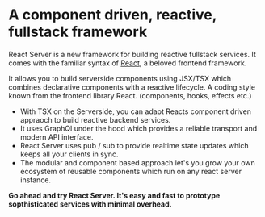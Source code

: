 # A component driven, reactive, fullstack framework

React Server is a new framework for building reactive fullstack services. It comes with the familiar syntax of [React](https://react.dev/), a beloved frontend framework.

It allows you to build serverside components using JSX/TSX which combines declarative components with a reactive lifecycle. A coding style known from the frontend library React. (components, hooks, effects etc.)

- With TSX on the Serverside, you can adapt Reacts component driven appraoch to build reactive backend services.
- It uses GraphQl under the hood which provides a reliable transport and modern API interface.
- React Server uses pub / sub to provide realtime state updates which keeps all your clients in sync.
- The modular and component based approach let's you grow your own ecosystem of reusable components which run on any react server instance.

**Go ahead and try React Server. It's easy and fast to prototype sopthisticated services with minimal overhead.**
